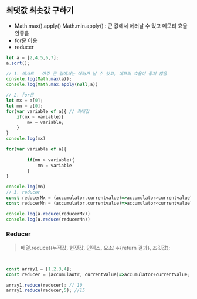## 최댓값 최솟값 구하기
- Math.max().apply() Math.min.apply() : 큰 값에서 에러날 수 있고 메모리 효율 안좋음
- for문 이용 
- reducer

``` javascript
let a = [2,4,5,6,7];
a.sort();

// 1. 메서드 - 아주 큰 값에서는 에러가 날 수 있고, 메모리 효율이 좋지 않음
console.log(Math.max(a));
console.log(Math.max.apply(null,a))

// 2. for문
let mx = a[0];
let mn = a[0];
for(var variable of a){ // 최대값
    if(mx < variable){
        mx = variable;
    }    
}
console.log(mx)

for(var variable of a){
    
        if(mn > variable){
            mn = variable
        }    
}

console.log(mn)
// 3. reducer
const reducerMx = (accumulator,currentvalue)=>accumulator>currentvalue? accumulator:currentvalue;
const reducerMn = (accumulator,currentvalue)=>accumulator<currentvalue? accumulator:currentvalue;

console.log(a.reduce(reducerMx))
console.log(a.reduce(reducerMn))

```

### Reducer
> 배열.reduce((누적값, 현잿값, 인덱스, 요소)=>{return 결과}, 초깃값);

```javascript


const array1 = [1,2,3,4];
const reducer = (accumulaotr, currentValue)=>accumulator+currentValue;

array1.reduce(reducer); // 10
array1.reduce(reducer,5); //15
```